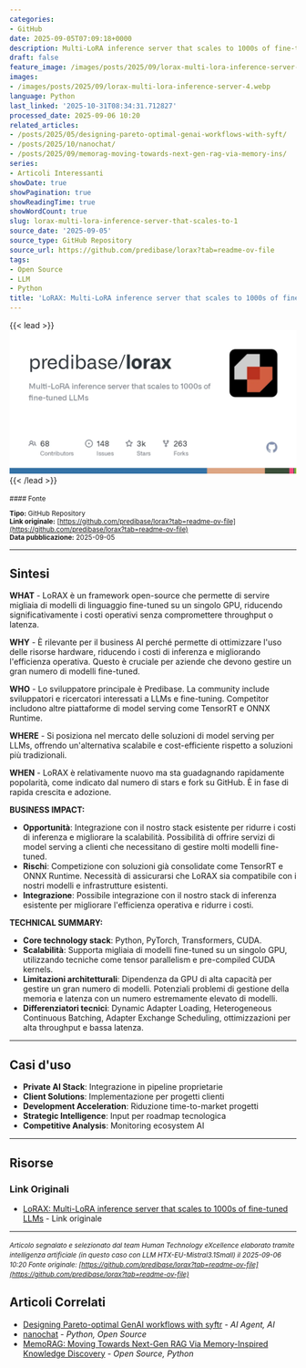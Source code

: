 ```yaml
---
categories:
- GitHub
date: 2025-09-05T07:09:18+0000
description: Multi-LoRA inference server that scales to 1000s of fine-tuned LLMs
draft: false
feature_image: /images/posts/2025/09/lorax-multi-lora-inference-server-4.webp
images:
- /images/posts/2025/09/lorax-multi-lora-inference-server-4.webp
language: Python
last_linked: '2025-10-31T08:34:31.712827'
processed_date: 2025-09-06 10:20
related_articles:
- /posts/2025/05/designing-pareto-optimal-genai-workflows-with-syft/
- /posts/2025/10/nanochat/
- /posts/2025/09/memorag-moving-towards-next-gen-rag-via-memory-ins/
series:
- Articoli Interessanti
showDate: true
showPagination: true
showReadingTime: true
showWordCount: true
slug: lorax-multi-lora-inference-server-that-scales-to-1
source_date: '2025-09-05'
source_type: GitHub Repository
source_url: https://github.com/predibase/lorax?tab=readme-ov-file
tags:
- Open Source
- LLM
- Python
title: 'LoRAX: Multi-LoRA inference server that scales to 1000s of fine-tuned LLMs'
---
```


{{< lead >}}
![lorax repository preview](/images/posts/2025/09/lorax-multi-lora-inference-server-4.webp)
{{< /lead >}}

<small>
#### Fonte

**Tipo:** GitHub Repository  
**Link originale:** [https://github.com/predibase/lorax?tab=readme-ov-file](https://github.com/predibase/lorax?tab=readme-ov-file)  
**Data pubblicazione:** 2025-09-05

</small>

---

## Sintesi

**WHAT** - LoRAX è un framework open-source che permette di servire migliaia di modelli di linguaggio fine-tuned su un singolo GPU, riducendo significativamente i costi operativi senza compromettere throughput o latenza.

**WHY** - È rilevante per il business AI perché permette di ottimizzare l'uso delle risorse hardware, riducendo i costi di inferenza e migliorando l'efficienza operativa. Questo è cruciale per aziende che devono gestire un gran numero di modelli fine-tuned.

**WHO** - Lo sviluppatore principale è Predibase. La community include sviluppatori e ricercatori interessati a LLMs e fine-tuning. Competitor includono altre piattaforme di model serving come TensorRT e ONNX Runtime.

**WHERE** - Si posiziona nel mercato delle soluzioni di model serving per LLMs, offrendo un'alternativa scalabile e cost-efficiente rispetto a soluzioni più tradizionali.

**WHEN** - LoRAX è relativamente nuovo ma sta guadagnando rapidamente popolarità, come indicato dal numero di stars e fork su GitHub. È in fase di rapida crescita e adozione.

**BUSINESS IMPACT:**
- **Opportunità**: Integrazione con il nostro stack esistente per ridurre i costi di inferenza e migliorare la scalabilità. Possibilità di offrire servizi di model serving a clienti che necessitano di gestire molti modelli fine-tuned.
- **Rischi**: Competizione con soluzioni già consolidate come TensorRT e ONNX Runtime. Necessità di assicurarsi che LoRAX sia compatibile con i nostri modelli e infrastrutture esistenti.
- **Integrazione**: Possibile integrazione con il nostro stack di inferenza esistente per migliorare l'efficienza operativa e ridurre i costi.

**TECHNICAL SUMMARY:**
- **Core technology stack**: Python, PyTorch, Transformers, CUDA.
- **Scalabilità**: Supporta migliaia di modelli fine-tuned su un singolo GPU, utilizzando tecniche come tensor parallelism e pre-compiled CUDA kernels.
- **Limitazioni architetturali**: Dipendenza da GPU di alta capacità per gestire un gran numero di modelli. Potenziali problemi di gestione della memoria e latenza con un numero estremamente elevato di modelli.
- **Differenziatori tecnici**: Dynamic Adapter Loading, Heterogeneous Continuous Batching, Adapter Exchange Scheduling, ottimizzazioni per alta throughput e bassa latenza.

---

## Casi d'uso

- **Private AI Stack**: Integrazione in pipeline proprietarie
- **Client Solutions**: Implementazione per progetti clienti
- **Development Acceleration**: Riduzione time-to-market progetti
- **Strategic Intelligence**: Input per roadmap tecnologica
- **Competitive Analysis**: Monitoring ecosystem AI

---



## Risorse

### Link Originali
- [LoRAX: Multi-LoRA inference server that scales to 1000s of fine-tuned LLMs](https://github.com/predibase/lorax?tab=readme-ov-file) - Link originale


---

*<small>Articolo segnalato e selezionato dal team Human Technology eXcellence elaborato tramite intelligenza artificiale (in questo caso con LLM HTX-EU-Mistral3.1Small) il 2025-09-06 10:20
Fonte originale: [https://github.com/predibase/lorax?tab=readme-ov-file](https://github.com/predibase/lorax?tab=readme-ov-file)</small>*

## Articoli Correlati

- [Designing Pareto-optimal GenAI workflows with syftr](/posts/2025/05/designing-pareto-optimal-genai-workflows-with-syft/) - *AI Agent, AI*
- [nanochat](/posts/2025/10/nanochat/) - *Python, Open Source*
- [MemoRAG: Moving Towards Next-Gen RAG Via Memory-Inspired Knowledge Discovery](/posts/2025/09/memorag-moving-towards-next-gen-rag-via-memory-ins/) - *Open Source, Python*